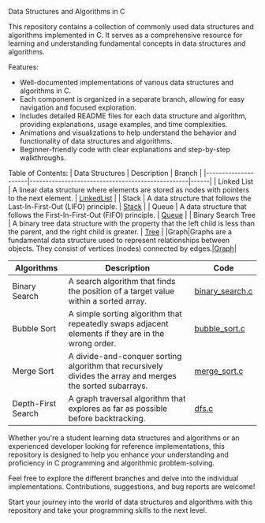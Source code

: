 Data Structures and Algorithms in C

This repository contains a collection of commonly used data structures and algorithms implemented in C. It serves as a comprehensive resource for learning and understanding fundamental concepts in data structures and algorithms.

Features:
- Well-documented implementations of various data structures and algorithms in C.
- Each component is organized in a separate branch, allowing for easy navigation and focused exploration.
- Includes detailed README files for each data structure and algorithm, providing explanations, usage examples, and time complexities.
- Animations and visualizations to help understand the behavior and functionality of data structures and algorithms.
- Beginner-friendly code with clear explanations and step-by-step walkthroughs.

Table of Contents:
| Data Structures     | Description                                      | Branch |
|---------------------|--------------------------------------------------|------|
| Linked List         | A linear data structure where elements are stored as nodes with pointers to the next element. | [LinkedList](https://github.com/Harish-Kushwah/Data-Structures-and-Algorithms-C/tree/LinkedList) |
| Stack               | A data structure that follows the Last-In-First-Out (LIFO) principle. | [Stack](src/data_structures/stack.c) |
| Queue               | A data structure that follows the First-In-First-Out (FIFO) principle. | [Queue](src/data_structures/queue.c) |
| Binary Search Tree  | A binary tree data structure with the property that the left child is less than the parent, and the right child is greater. | [Tree](src/data_structures/binary_search_tree.c) |
|Graph|Graphs are a fundamental data structure used to represent relationships between objects. They consist of vertices (nodes) connected by edges.|[Graph](src/)|

| Algorithms          | Description                                      | Code |
|---------------------|--------------------------------------------------|------|
| Binary Search       | A search algorithm that finds the position of a target value within a sorted array. | [binary_search.c](src/algorithms/binary_search.c) |
| Bubble Sort         | A simple sorting algorithm that repeatedly swaps adjacent elements if they are in the wrong order. | [bubble_sort.c](src/algorithms/bubble_sort.c) |
| Merge Sort          | A divide-and-conquer sorting algorithm that recursively divides the array and merges the sorted subarrays. | [merge_sort.c](src/algorithms/merge_sort.c) |
| Depth-First Search  | A graph traversal algorithm that explores as far as possible before backtracking. | [dfs.c](src/algorithms/dfs.c) |

Whether you're a student learning data structures and algorithms or an experienced developer looking for reference implementations, this repository is designed to help you enhance your understanding and proficiency in C programming and algorithmic problem-solving.

Feel free to explore the different branches and delve into the individual implementations. Contributions, suggestions, and bug reports are welcome!

Start your journey into the world of data structures and algorithms with this repository and take your programming skills to the next level.



